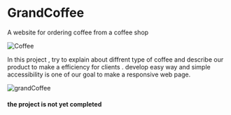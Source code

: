 # GrandCoffee
A website for ordering coffee from a coffee shop


![Coffee](https://github.com/user-attachments/assets/355992f3-cdab-4edf-9845-55cc620caf88)


In this project , try to explain about diffrent type of coffee and describe our product to make a efficiency for clients . develop easy way and simple accessibility is one of our goal to make a responsive web page.

![grandCoffee](https://github.com/user-attachments/assets/b13b9996-929e-4b3e-ba0c-621d95f614ce)


#### the project is not yet completed 
